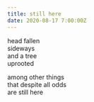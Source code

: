 ```yaml
---
title: still here
date: 2020-08-17 7:00:00Z
---
```


head fallen  
sideways  
and a tree  
uprooted  

among other things  
that despite all odds  
are still here